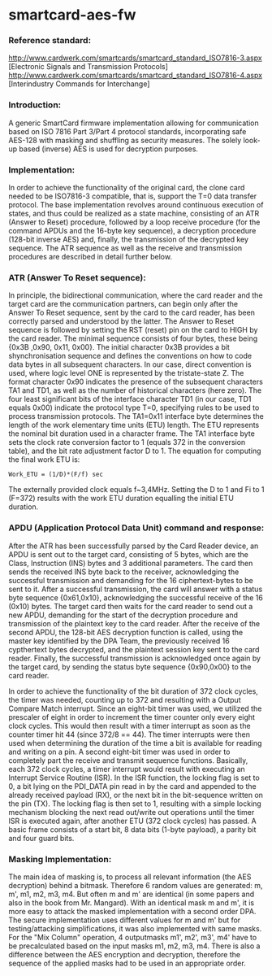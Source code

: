 smartcard-aes-fw
================
### Reference standard: 
http://www.cardwerk.com/smartcards/smartcard_standard_ISO7816-3.aspx [Electronic Signals and Transmission Protocols]
http://www.cardwerk.com/smartcards/smartcard_standard_ISO7816-4.aspx [Interindustry Commands for Interchange]

### Introduction:
A generic SmartCard firmware implementation allowing for communication based on ISO 7816 Part 3/Part 4 protocol standards, incorporating safe AES-128 with masking and shuffling as security measures. The solely look-up based (inverse) AES is used for decryption purposes.

### Implementation:
In order to achieve the functionality of the original card, the clone card needed to be ISO7816-3 compatible, that is, support the T=0 data transfer protocol. The base implementation revolves around continuous execution of states, and thus could be realized as a state machine, consisting of an ATR (Answer to Reset) procedure, followed by a loop receive procedure (for the command APDUs and the 16-byte key sequence), a decryption procedure (128-bit inverse AES) and, finally, the transmission of the decrypted key sequence. The ATR sequence as well as the receive and transmission procedures are described in detail further below.

### ATR (Answer To Reset sequence): 
In principle, the bidirectional communication, where the card reader and the target card are the communication partners, can begin only after the Answer To Reset sequence, sent by the card to the card reader, has been correctly parsed and understood by the latter. The Answer to Reset sequence is followed by setting the RST (reset) pin on the card to HIGH by the card reader. The minimal sequence consists of four bytes, these being {0x3B ,0x90, 0x11, 0x00}. The initial character 0x3B provides a bit shynchronisation sequence and defines the conventions on how to code data bytes in all subsequent characters. In our case, direct convention is used, where logic level ONE is represented by the tristate-state Z. The format character 0x90 indicates the presence of the subsequent characters TA1 and TD1, as well as the number of historical characters (here zero). The four least significant bits of the interface character TD1 (in our case, TD1 equals 0x00) indicate the protocol type T=0, specifying rules to be used to process transmission protocols. The TA1=0x11 interface byte determines the length of the work elementary time units (ETU) length. The ETU represents the nominal bit duration used in a character frame. The TA1 interface byte sets the clock rate conversion factor to 1 (equals 372 in the conversion table), and the bit rate adjustment factor D to 1. The equation for computing the final work ETU is:

`Work_ETU = (1/D)*(F/f) sec`

The externally provided clock equals f~3,4MHz. Setting the D to 1 and Fi to 1 (F=372) results with the work ETU duration equalling the initial ETU duration.

### APDU (Application Protocol Data Unit) command and response: 
After the ATR has been successfully parsed by the Card Reader device, an APDU is sent out to the target card, consisting of 5 bytes, which are the Class, Instruction (INS) bytes and 3 additional parameters. The card then sends the received INS byte back to the receiver, acknowledging the successful transmission and demanding for the 16 ciphertext-bytes to be sent to it. After a successful transmission, the card will answer with a status byte sequence {0x61,0x10}, acknowledging the successful receive of the 16 (0x10) bytes. The target card then waits for the card reader to send out a new APDU, demanding for the start of the decryption procedure and transmission of the plaintext key to the card reader. After the receive of the second APDU, the 128-bit AES decryption function is called, using the master key identified by the DPA Team, the previously received 16 cypthertext bytes decrypted, and the plaintext session key sent to the card reader. Finally, the successful transmission is acknowledged once again by the target card, by sending the status byte sequence {0x90,0x00} to the card reader.

In order to achieve the functionality of the bit duration of 372 clock cycles, the timer was needed, counting up to 372 and resulting with a Output Compare Match interrupt. Since an eight-bit timer was used, we utilized the prescaler of eight in order to increment the timer counter only every eight clock cycles. This would then result with a timer interrupt as soon as the counter timer hit 44 (since 372/8 == 44). The timer interrupts were then used when determining the duration of the time a bit is available for reading and writing on a pin. A second eight-bit timer was used in order to completely part the receive and transmit sequence functions. Basically, each 372 clock cycles, a timer interrupt would result with executing an Interrupt Service Routine (ISR). In the ISR function, the locking flag is set to 0, a bit lying on the PDI_DATA pin read in by the card and appended to the already received payload (RX), or the next bit in the bit-sequence written on the pin (TX). The locking flag is then set to 1, resulting with a simple locking mechanism blocking the next read out/write out operations until the timer ISR is executed again, after another ETU (372 clock cycles) has passed. A basic frame consists of a start bit, 8 data bits (1-byte payload), a parity bit and four guard bits.

### Masking Implementation: 
The main idea of masking is, to process all relevant information (the AES decryption) behind a bitmask. Therefore 6 random values are generated: m, m', m1, m2, m3, m4. But often m and m' are identical (in some papers and also in the book from Mr. Mangard). With an identical mask m and m', it is more easy to attack the masked implementation with a second order DPA. The secure implementation uses different values for m and m' but for testing/attacking simplifications, it was also implemented with same masks. For the "Mix Column" operation, 4 outputmasks m1', m2', m3', m4' have to be precalculated based on the input masks m1, m2, m3, m4. There is also a difference between the AES encryption and decryption, therefore the sequence of the applied masks had to be used in an appropriate order.
